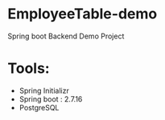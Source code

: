 # EmployeeTable-demo

Spring boot Backend Demo Project 
# Tools:
<ul>
<li>Spring Initializr</li>
<li>Spring boot      : 2.7.16 </li>
<li>PostgreSQL</li>
  
</ul>
